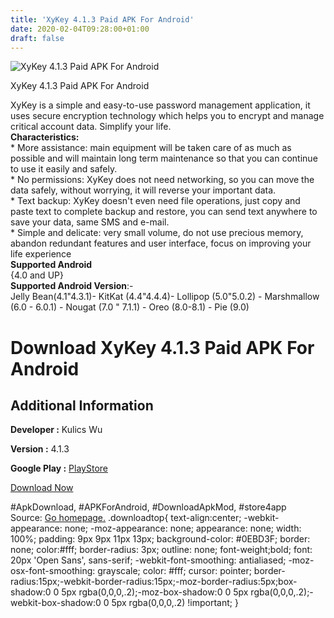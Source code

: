 ```yaml
---
title: 'XyKey 4.1.3 Paid APK For Android'
date: 2020-02-04T09:28:00+01:00
draft: false
---
```


![XyKey 4.1.3 Paid APK For Android](https://i2.wp.com/apkhome.net/wp-content/uploads/2020/02/XyKey-4.1.3-Paid.png "XyKey 4.1.3 Paid APK For Android")

  

XyKey 4.1.3 Paid APK For Android

XyKey is a simple and easy-to-use password management application, it uses secure encryption technology which helps you to encrypt and manage critical account data. Simplify your life.  
**Characteristics:**  
\* More assistance: main equipment will be taken care of as much as possible and will maintain long term maintenance so that you can continue to use it easily and safely.  
\* No permissions: XyKey does not need networking, so you can move the data safely, without worrying, it will reverse your important data.  
\* Text backup: XyKey doesn't even need file operations, just copy and paste text to complete backup and restore, you can send text anywhere to save your data, same SMS and e-mail.  
\* Simple and delicate: very small volume, do not use precious memory, abandon redundant features and user interface, focus on improving your life experience  
**Supported Android**  
{4.0 and UP}  
**Supported Android Version**:-  
Jelly Bean(4.1"4.3.1)- KitKat (4.4"4.4.4)- Lollipop (5.0"5.0.2) - Marshmallow (6.0 - 6.0.1) - Nougat (7.0 " 7.1.1) - Oreo (8.0-8.1) - Pie (9.0)

Download XyKey 4.1.3 Paid APK For Android
=========================================

Additional Information
----------------------

**Developer :** Kulics Wu

**Version :** 4.1.3

**Google Play :** [PlayStore](https://play.google.com/store/apps/details?id=com.naxy.xykey.play)

  

[Download Now](https://store4app.co/post/xykey-4-1-3-paid-apk-for-android_1580799712)

  
#ApkDownload, #APKForAndroid, #DownloadApkMod, #store4app  
Source: [Go homepage.](https://store4app.co/post/xykey-4-1-3-paid-apk-for-android_1580799712) .downloadtop{ text-align:center; -webkit-appearance: none; -moz-appearance: none; appearance: none; width: 100%; padding: 9px 9px 11px 13px; background-color: #0EBD3F; border: none; color:#fff; border-radius: 3px; outline: none; font-weight;bold; font: 20px 'Open Sans', sans-serif; -webkit-font-smoothing: antialiased; -moz-osx-font-smoothing: grayscale; color: #fff; cursor: pointer; border-radius:15px;-webkit-border-radius:15px;-moz-border-radius:5px;box-shadow:0 0 5px rgba(0,0,0,.2);-moz-box-shadow:0 0 5px rgba(0,0,0,.2);-webkit-box-shadow:0 0 5px rgba(0,0,0,.2) !important; }